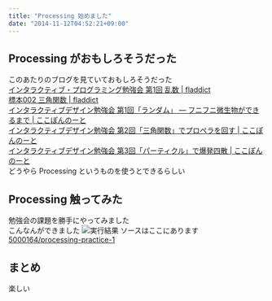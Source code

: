 ```yaml
---
title: "Processing 始めました"
date: "2014-11-12T04:52:21+09:00"
---
```


## Processing がおもしろそうだった

このあたりのブログを見ていておもしろそうだった  
[インタラクティブ・プログラミング勉強会 第1回 乱数 | fladdict](http://fladdict.net/blog/2014/10/visual-coding-1.html)  
[標本002 三角関数 | fladdict](http://fladdict.net/blog/2014/11/specimen00.html)  
[インタラクティブデザイン勉強会 第1回「ランダム」 — フニフニ微生物ができるまで | ここぽんのーと](http://cocopon.me/blog/?p=4992)  
[インタラクティブデザイン勉強会 第2回「三角関数」でプロペラを回す | ここぽんのーと](http://cocopon.me/blog/?p=5027)  
[インタラクティブデザイン勉強会 第3回「パーティクル」で爆発四散 | ここぽんのーと](http://cocopon.me/blog/?p=5081)  
どうやら Processing というものを使うとできるらしい

## Processing 触ってみた

勉強会の課題を勝手にやってみました  
こんなんができました
![実行結果](/images/2014/11/processing_practice_1/out.gif)
ソースはここにあります
[5000164/processing-practice-1](https://github.com/5000164/processing-practice-1)

## まとめ

楽しい
